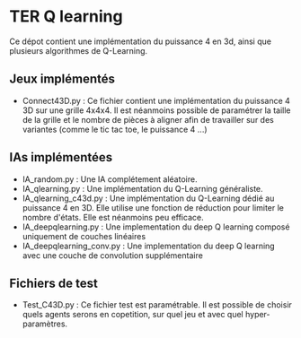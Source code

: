 # TER Q learning

Ce dépot contient une implémentation du puissance 4 en 3d, ainsi que plusieurs algorithmes de Q-Learning.

## Jeux implémentés
 - Connect43D.py : Ce fichier contient une implémentation du puissance 4 3D sur une grille 4x4x4. Il est néanmoins possible de paramétrer la taille de la grille et le nombre de pièces à aligner afin de travailler sur des variantes (comme le tic tac toe, le puissance 4 ...)

## IAs implémentées
 - IA\_random.py : Une IA complétement aléatoire.
 - IA\_qlearning.py : Une implémentation du Q-Learning généraliste.
 - IA\_qlearning\_c43d.py : Une implémentation du Q-Learning dédié au puissance 4 en 3D. Elle utilise une fonction de réduction pour limiter le nombre d'états. Elle est néanmoins peu efficace.
 - IA\_deepqlearning.py : Une implementation du deep Q learning composé uniquement de couches linéaires
 - IA\_deepqlearning\_conv.py : Une implementation du deep Q learning avec une couche de convolution supplémentaire

## Fichiers de test
 - Test\_C43D.py : Ce fichier test est paramétrable. Il est possible de choisir quels agents serons en copetition, sur quel jeu et avec quel hyper-paramètres.
